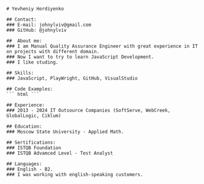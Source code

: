     # Yevheniy Hordiyenko
    
    ## Contact:
    ### E-mail: johnylviv@gmail.com
    ### GitHub: @johnylviv
    
    ##  About me:
    ### I am Manual Quality Assurance Engineer with great experience in IT on projects with different domain.
    ### Now I want to try to learn JavaScript Development.
    ### I like studing.
    
    ## Skills:
    ### JavaScript, PlayWright, GitHub, VisualStudio
    
    ## Code Examples:
    ``` html ```
    
    ## Experience:
    ### 2013 - 2024 IT Outsource Companies (SoftServe, WebCreek, GlobalLogic, Ciklum)
    
    ## Education:
    ### Moscow State University - Applied Math.
    
    ## Sertifications:
    ### ISTQB Foundation
    ### ISTQB Advamced Level - Test Analyst
    
    ## Languages:
    ### English - B2. 
    ### I was working with english-speaking customers.


